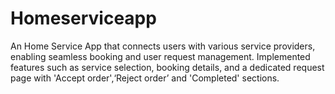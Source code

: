 # Homeserviceapp
An Home Service App that connects users with various service providers,  enabling seamless booking and user request management. Implemented features  such as service selection, booking details, and a dedicated request page with  'Accept order',‘Reject order’ and 'Completed' sections.
